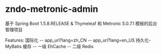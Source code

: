 # zndo-metronic-admin
基于 Spring Boot 1.5.8.RELEASE &amp; Thymeleaf 和 Metronic 5.0.7.1 模板的后台管理项目

Features:
国际化
-- app_url?lang=zh_CN
-- app_url?lang=en_US
持久化-MyBatis
缓存
-- 一级 EhCache
-- 二级 Redis





